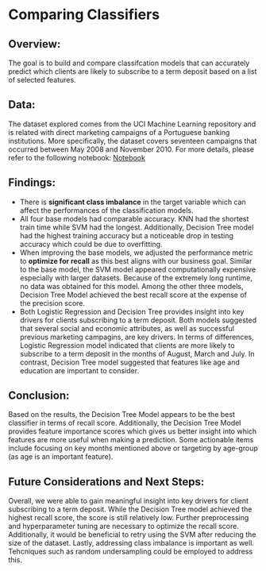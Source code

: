 # Comparing Classifiers

## Overview:
The goal is to build and compare classifcation models that can accurately predict which clients are likely to subscribe to a term deposit based on a list of selected features. 

## Data:
The dataset explored comes from the UCI Machine Learning repository and is related with direct marketing campaigns of a Portuguese banking institutions. More specifically, the dataset covers seventeen campaigns that occurred between May 2008 and November 2010. For more details, please refer to the following notebook: [Notebook](https://github.com/ahleung2/Comparing-Classifiers/blob/main/Leung_Aaron_Comparing_Classifiers.ipynb)

## Findings: 
- There is **significant class imbalance** in the target variable which can affect the performances of the classification models. 
- All four base models had comparable accuracy. KNN had the shortest train time while SVM had the longest. Additionally, Decision Tree model had the highest training accuracy but a noticeable drop in testing accuracy which could be due to overfitting.
- When improving the base models, we adjusted the performance metric to **optimize for recall** as this best aligns with our business goal. Similar to the base model, the SVM model appeared computationally expensive especially with larger datasets. Because of the extremely long runtime, no data was obtained for this model. Among the other three models, Decision Tree Model achieved the best recall score at the expense of the precision score.
- Both Logistic Regression and Decision Tree provides insight into key drivers for clients subscribing to a term deposit. Both models suggested that several social and economic attributes, as well as successful previous marketing campagins, are key drivers. In terms of differences, Logistic Regression model indicated that clients are more likely to subscribe to a term deposit in the months of August, March and July. In contrast, Decision Tree model suggested that features like age and education are important to consider. 

## Conclusion: 
Based on the results, the Decision Tree Model appears to be the best classifier in terms of recall score. Additionally, the Decision Tree Model provides feature importance scores which gives us better insight into which features are more useful when making a prediction. Some actionable items include focusing on key months mentioned above or targeting by age-group (as age is an important feature).

## Future Considerations and Next Steps:
Overall, we were able to gain meaningful insight into key drivers for client subscribing to a term deposit. While the Decision Tree model achieved the highest recall score, the score is still relatively low. Further preprocessing and hyperparameter tuning are necessary to optimize the recall score. Additionally, it would be beneficial to retry using the SVM after reducing the size of the dataset. Lastly, addressing class imbalance is important as well. Tehcniques such as random undersampling could be employed to address this.
